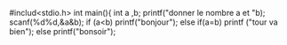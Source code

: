 #includ<stdio.h>
 int main(){
   int a ,b;
  printf("donner le nombre a et "b);
   scanf(%d%d,&a&b);
    if (a<b)
     printf("bonjour");
      else
       if(a=b)
        printf ("tour va bien");
        else
         printf("bonsoir");

